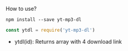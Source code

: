 How to use?

```Install Command
npm install --save yt-mp3-dl
```

```js
const ytdl = require('yt-mp3-dl')
```


- ytdl(id):
    Returns array with 4 download link